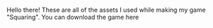 Hello there! These are all of the assets I used while making my game "Squaring". You can download the game here
